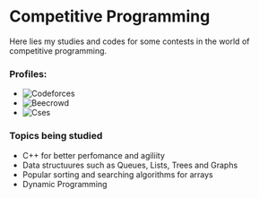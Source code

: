 # Competitive Programming

Here lies my studies and codes for some contests in the world of competitive programming.

### Profiles:
- ![Codeforces](https://codeforces.com/profile/Pedron)
- ![Beecrowd](https://judge.beecrowd.com/pt/users/statistics/858585)
- ![Cses](https://cses.fi/user/236431)

### Topics being studied

- C++ for better perfomance and agiliity
- Data structuures such as Queues, Lists, Trees and Graphs
- Popular sorting and searching algorithms for arrays
- Dynamic Programming
